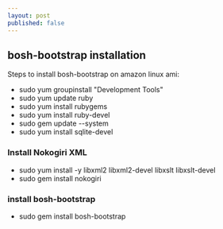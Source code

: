 ```yaml
---
layout: post
published: false
---
```


## bosh-bootstrap installation

Steps to install bosh-bootstrap on amazon linux ami:

- sudo yum groupinstall "Development Tools"
- sudo yum update ruby
- sudo yum install rubygems
- sudo yum install ruby-devel
- sudo gem update --system
- sudo yum install sqlite-devel

### Install Nokogiri XML
- sudo yum install -y libxml2 libxml2-devel libxslt libxslt-devel
- sudo gem install nokogiri

### install bosh-bootstrap
- sudo gem install bosh-bootstrap


